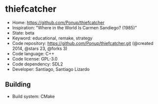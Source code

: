# thiefcatcher

- Home: https://github.com/Ponup/thiefcatcher
- Inspiration: "Where in the World Is Carmen Sandiego? (1985)"
- State: beta
- Keyword: educational, remake, strategy
- Code repository: https://github.com/Ponup/thiefcatcher.git (@created 2014, @stars 23, @forks 3)
- Code language: C++
- Code license: GPL-3.0
- Code dependency: SDL2
- Developer: Santiago, Santiago Lizardo

## Building

- Build system: CMake
